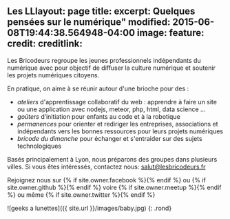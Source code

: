 Les LLlayout: page
title:
excerpt: Quelques pensées sur le numérique"
modified: 2015-06-08T19:44:38.564948-04:00
image:
  feature:
  credit:
  creditlink:
---

Les Bricodeurs regroupe les jeunes professionnels indépendants du numérique avec pour objectif de diffuser la culture numérique et soutenir les projets numériques citoyens. 

En pratique, on aime à se réunir autour d'une brioche pour des :

* _ateliers_ d'apprentissage collaboratif du web : apprendre à faire un site ou une application avec nodejs, meteor, php, html, data science ...
* _goûters_ d’initiation pour enfants au code et à la robotique
* _permanences_ pour orienter et rediriger les entreprises, associations et indépendants vers les bonnes ressources pour leurs projets numériques
* _bricode du dimanche_ pour échanger et s'entraider sur des sujets technologiques


Basés principalement à Lyon, nous préparons des groupes dans plusieurs villes. Si vous êtes intéressés, contactez nous: <salut@lesbricodeurs.fr>

Rejoignez nous sur  {% if site.owner.facebook %}<a href="http://facebook.com/{{ site.owner.facebook }}" title="{{ site.owner.name}} on Facebook" target="_blank"><i class="fa fa-facebook-square fa-2x"></i></a>{% endif %}
	ou 
{% if site.owner.github %}<a href="http://github.com/{{ site.owner.github }}" title="{{ site.owner.name}} on Github" target="_blank"><i class="fa fa-github-square fa-2x"></i></a>{% endif %}
	voire 
{% if site.owner.meetup %}<a href="http://meetup.com/{{ site.owner.meetup }}" title="{{ site.owner.name}} on meetup" target="_blank"><i class="fa fa-calendar fa-2x"></i></a>{% endif %}
	ou même 
{% if site.owner.twitter %}<a href="http://twitter.com/{{ site.owner.twitter }}" title="{{ site.owner.name}} on Twitter" target="_blank"><i class="fa fa-twitter-square fa-2x"></i></a>{% endif %}
	
![geeks a lunettes]({{ site.url }}/images/baby.jpg)
{: .rond}

